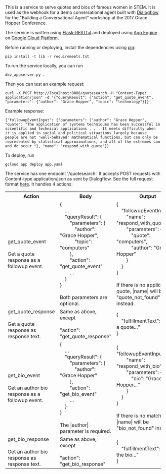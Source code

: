 This is a service to serve quotes and bios of famous women in STEM.
It is used as the webhook for a demo conversational agent built with
[Dialogflow](http://dialogflow.com/) for the "Building a Conversational Agent" workshop
at the 2017 Grace Hopper Conference.

The service is written using [Flask-RESTful](https://flask-restful.readthedocs.io)
and deployed using [App Engine](http://cloud.google.com/appengine/docs/) on
[Google Cloud Platform](https://cloud.google.com/).

Before running or deploying, install the dependencies using
[pip](http://pip.readthedocs.io):

    pip install -t lib -r requirements.txt

To run the service locally, you can run

    dev_appserver.py .

Then you can test an example request:

    curl -X POST http://localhost:8080/quotesearch -H "Content-Type: application/json" -d '{"queryResult": {"action": "get_quote_event", "parameters": {"author": "Grace Hopper", "topic": "technology"}}}' 

Example response:

    {"followupEventInput": {"parameters": {"author": "Grace Hopper", "quote": "The application of systems techniques has been successful in scientific and technical applications . . . It meets difficulty when it is applied in social and political situations largely because people are not 'well-behaved' mathematical functions, but can only be represented by statistical approximations, and all of the extremes can and do occur."}, "name": "respond_with_quote"}}

To deploy, run

    gcloud app deploy app.yaml

The service has one endpoint '/quotesearch'. It accepts POST requests with
Content-type application/json as sent by Dialogflow. See the full request format
[here](https://dialogflow.com/docs/fulfillment#request). It handles 4 actions:

<table>
  <tbody>
    <tr>
      <th width="20%">Action</td>
      <th width="40%">Body</td>
      <th width="40%">Output</td>
    </tr>
    <tr>
      <td>
        <div>get_quote_event<br><br>Get a quote response as a followup event.</div>
      </td>
      <td>
        <div>{<br>&emsp;…<br>&emsp;&quot;queryResult&quot;: {<br>&emsp;&emsp;&quot;parameters&quot;: {<br>&emsp;&emsp;&emsp;&quot;author&quot;: &quot;Grace Hopper&quot;,<br>&emsp;&emsp;&emsp;&quot;topic&quot;: &quot;computers&quot;<br>&emsp;&emsp;}, <br>&emsp;&emsp;&quot;action&quot;: &quot;get_quote_event&quot;<br>&emsp;&emsp;…<br>&emsp;}<br>}<br><br>Both parameters are optional.</div>
      </td>
      <td>
        <div>{<br>&emsp;&quot;followupEventInput&quot;: {<br>&emsp;&emsp;&quot;name&quot;: &quot;respond_with_quote&quot;,&emsp;&emsp;<br>&emsp;&emsp;&quot;parameters&quot;: {<br>&emsp;&emsp;&emsp;&quot;quote&quot;: &quot;computers&quot;,   <br>&emsp;&emsp;&emsp;"author": "Grace Hopper"<br>&emsp;&emsp;}<br>&emsp;}<br>}<br><br>If there is no applicable quote, |name| will be "quote_not_found" instead.</div>
      </td>
    </tr>
    <tr>
      <td>
        <div>get_quote_response<br><br>Get a quote response as response text.</div>
      </td>
      <td>
        Same as above, except<br><br>&quot;action&quot;: &quot;get_quote_response&quot;
      </td>
      <td>
        <div>{<br>&emsp;"fulfillmentText": "Here’s a quote..."<br>}</div>
      </td>
    </tr>
    <tr>
      <td>
        <div>get_bio_event<br><br>Get an author bio response as a followup event.</div>
      </td>
      <td>
        <div>{<br>&emsp;…<br>&emsp;&quot;queryResult&quot;: {<br>&emsp;&emsp;&quot;parameters&quot;: {<br>&emsp;&emsp;&emsp;&quot;author&quot;: &quot;Grace Hopper&quot;<br>&emsp;&emsp;}, <br>&emsp;&emsp;&quot;action&quot;: &quot;get_bio_event&quot;<br>&emsp;&emsp;…<br>&emsp;}<br>}<br><br>The |author| parameter is required.</div>
      </td>
      <td>
        <div>{<br>  &quot;followupEventInput&quot;: {<br>&emsp;&emsp;&quot;name&quot;: &quot;respond_with_bio&quot;,&emsp;&emsp;<br>&emsp;&emsp;&quot;parameters&quot;: {<br>&emsp;&emsp;&emsp;&quot;bio&quot;: &quot;Grace Hopper...&quot;<br>&emsp;&emsp;}<br>&emsp;}<br>}<br><br>If there is no matching bio, |name| will be "bio_not_found" instead.</div>
      </td>
    </tr>
    <tr>
      <td>
        <div>get_bio_response<br><br>Get an author bio response as response text.</div>
      </td>
      <td>
        Same as above, except<br><br>&quot;action&quot;: &quot;get_bio_response&quot;
      </td>
      <td>
        <div>{<br>&emsp;"fulfillmentText": "Here’s the bio..."<br>}</div>
      </td>
    </tr>
  </tbody>
</table>
